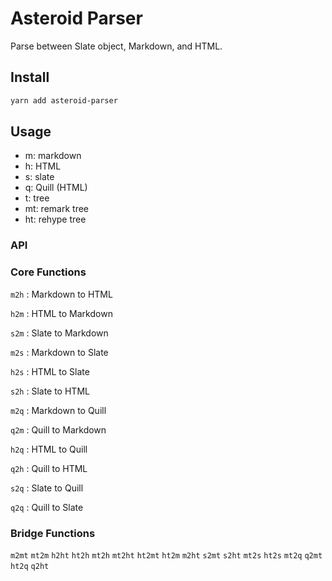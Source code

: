 # Asteroid Parser

Parse between Slate object, Markdown, and HTML.

## Install

```bash
yarn add asteroid-parser
```

## Usage

- m: markdown
- h: HTML
- s: slate
- q: Quill (HTML)
- t: tree
- mt: remark tree
- ht: rehype tree

### API

### Core Functions

`m2h` : Markdown to HTML

`h2m` : HTML to Markdown

`s2m` : Slate to Markdown

`m2s` : Markdown to Slate

`h2s` : HTML to Slate

`s2h` : Slate to HTML

`m2q` : Markdown to Quill

`q2m` : Quill to Markdown

`h2q` : HTML to Quill

`q2h` : Quill to HTML

`s2q` : Slate to Quill

`q2q` : Quill to Slate


### Bridge Functions

`m2mt` `mt2m` `h2ht` `ht2h` `mt2h` `mt2ht` `ht2mt` `ht2m` `m2ht` `s2mt` `s2ht` `mt2s` `ht2s` `mt2q` `q2mt` `ht2q` `q2ht`
